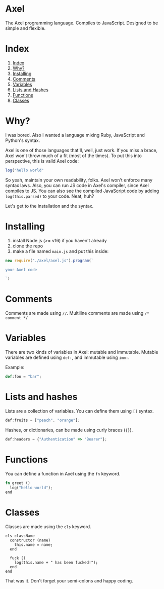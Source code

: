 # Axel
The Axel programming language. Compiles to JavaScript.
Designed to be simple and flexible.





# Index
1. [Index](https://github.com/ezrael-git/Axel/tree/development#index)
2. [Why?](https://github.com/ezrael-git/Axel/tree/development#Why?)
3. [Installing](https://github.com/ezrael-git/Axel/tree/development#Installing)
4. [Comments](https://github.com/ezrael-git/Axel/tree/development#Comments)
5. [Variables](https://github.com/ezrael-git/Axel/tree/development#Variables)
6. [Lists and Hashes](https://github.com/ezrael-git/Axel/tree/development#Lists-and-Hashes)
7. [Functions](https://github.com/ezrael-git/Axel/tree/development#Functions)
8. [Classes](https://github.com/ezrael-git/Axel/tree/development#Classes)


# Why?

I was bored.
Also I wanted a language mixing Ruby, JavaScript and Python's syntax.

Axel is one of those languages that'll, well, just work. If you miss a brace, Axel won't throw much of a fit (most of the times). To put this into perspective, this is valid Axel code:
```js
log("hello world"
```
So yeah, maintain your own readability, folks. Axel won't enforce many syntax laws.
Also, you can run JS code in Axel's compiler, since Axel compiles to JS. You can also see the compiled JavaScript code by adding `log(this.parsed)` to your code. Neat, huh?

Let's get to the installation and the syntax.


# Installing

1) install Node.js (>= v16) if you haven't already
2) clone the repo
3) make a file named `main.js` and put this inside:
```js
new require("./axel/axel.js").program(`

your Axel code

`)
```



# Comments

Comments are made using `//`. Multiline comments are made using `/* comment */`


# Variables
There are two kinds of variables in Axel: mutable and immutable.
Mutable variables are defined using `def:`, and immutable using `imm:`.

Example:
```py
def:foo = "bar";
```

# Lists and hashes
Lists are a collection of variables. You can define them using `[]` syntax.

```js
def:fruits = ["peach", "orange"];
```

Hashes, or dictionaries, can be made using curly braces (`{}`).
```js
def:headers = {"Authentication" => "Bearer"};
```

# Functions
You can define a function in Axel using the `fn` keyword.


```rust
fn greet ()
  log("hello world");
end
```


# Classes
Classes are made using the `cls` keyword.
```
cls className
  constructor (name)
    this.name = name;
  end

  fuck () 
    log(this.name + " has been fucked!");
  end
end
```


That was it. Don't forget your semi-colons and happy coding.

